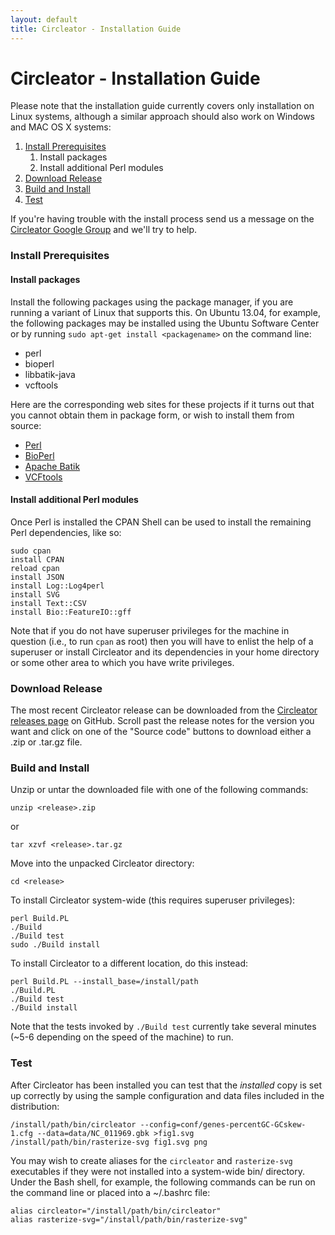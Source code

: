 ```yaml
---
layout: default
title: Circleator - Installation Guide
---
```


# Circleator - Installation Guide

Please note that the installation guide currently covers only
installation on Linux systems, although a similar approach should 
also work on Windows and MAC OS X systems:

1. [Install Prerequisites](#install-prerequisites)
    1. Install packages
    2. Install additional Perl modules
2. [Download Release](#download-release)
3. [Build and Install](#build-and-install)
4. [Test](#test)

If you're having trouble with the install process send us a message 
on the [Circleator Google Group][ggroup] and we'll try to help.

[ggroup]: http://groups.google.com/group/circleator

### Install Prerequisites

#### Install packages

Install the following packages using the package manager, if you are
running a variant of Linux that supports this. On Ubuntu 13.04, for
example, the following packages may be installed using the Ubuntu
Software Center or by running `sudo apt-get install <packagename>` on
the command line:

* perl
* bioperl
* libbatik-java
* vcftools

Here are the corresponding web sites for these projects if it turns out
that you cannot obtain them in package form, or wish to install them 
from source:

* [Perl][]
* [BioPerl][]
* [Apache Batik][]
* [VCFtools][]

[perl]: http://www.perl.org
[bioperl]: http://www.bioperl.org
[apache batik]: http://xmlgraphics.apache.org/batik/
[vcftools]: http://vcftools.sourceforge.net

#### Install additional Perl modules

Once Perl is installed the CPAN Shell can be used to install the
remaining Perl dependencies, like so:

    sudo cpan
    install CPAN
    reload cpan
    install JSON
    install Log::Log4perl
    install SVG
    install Text::CSV
    install Bio::FeatureIO::gff

Note that if you do not have superuser privileges for the machine in
question (i.e., to run `cpan` as root) then you will have to enlist
the help of a superuser or install Circleator and its dependencies in
your home directory or some other area to which you have write
privileges.

### Download Release

The most recent Circleator release can be downloaded from the
[Circleator releases page][releases] on GitHub.  Scroll past the
release notes for the version you want and click on one of the "Source
code" buttons to download either a .zip or .tar.gz file.

[releases]: https://github.com/jonathancrabtree/Circleator/releases

### Build and Install

Unzip or untar the downloaded file with one of the following commands:

    unzip <release>.zip

or

    tar xzvf <release>.tar.gz

Move into the unpacked Circleator directory:

    cd <release>

To install Circleator system-wide (this requires superuser privileges):
   
    perl Build.PL
    ./Build
    ./Build test
    sudo ./Build install

To install Circleator to a different location, do this instead:

    perl Build.PL --install_base=/install/path
    ./Build.PL
    ./Build test
    ./Build install

Note that the tests invoked by `./Build test` currently take several
minutes (~5-6 depending on the speed of the machine) to run.

### Test

After Circleator has been installed you can test that the *installed* copy is
set up correctly by using the sample configuration and data files included
in the distribution:

    /install/path/bin/circleator --config=conf/genes-percentGC-GCskew-1.cfg --data=data/NC_011969.gbk >fig1.svg
    /install/path/bin/rasterize-svg fig1.svg png

You may wish to create aliases for the `circleator` and `rasterize-svg` executables if 
they were not installed into a system-wide bin/ directory. Under the Bash shell, for
example, the following commands can be run on the command line or placed into a
~/.bashrc file:

    alias circleator="/install/path/bin/circleator"
    alias rasterize-svg="/install/path/bin/rasterize-svg"
